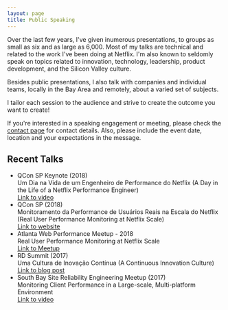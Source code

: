 ```yaml
---
layout: page
title: Public Speaking
---
```


<div class="hero-image"></div>

Over the last few years, I've given inumerous presentations, to groups as small as six and as large as 6,000. Most of my talks are technical and related to the work I've been doing at Netflix. I'm also known to seldomly speak on topics related to innovation, technology, leadership, product development, and the Silicon Valley culture.

Besides public presentations, I also talk with companies and individual teams, locally in the Bay Area and remotely, about a varied set of subjects.

I tailor each session to the audience and strive to create the outcome you want to create!

If you're interested in a speaking engagement or meeting, please check the [contact page](/contact) for contact details. Also, please include the event date, location and your expectations in the message.

## Recent Talks

* QCon SP Keynote (2018)<br>Um Dia na Vida de um Engenheiro de Performance do Netflix (A Day in the Life of a Netflix Performance Engineer)<br>[Link to video](https://www.infoq.com/br/presentations/um-dia-na-vida-de-um-arquiteto-de-performance-do-netflix?utm_source=infoq&utm_campaign=user_page&utm_medium=link)
* QCon SP (2018)<br>Monitoramento da Performance de Usuários Reais na Escala do Netflix (Real User Performance Monitoring at Netflix Scale)<br>[Link to website](https://qconsp.com/sp2018/sp2018/presentation/monitoramento-da-performance-de-usuarios-reais-na-escala-do-netflix.html)
* Atlanta Web Performance Meetup - 2018<br>Real User Performance Monitoring at Netflix Scale<br>[Link to Meetup](https://www.meetup.com/Atlanta-Web-Performance-Group/events/hftknlyxlbcb/)
* RD Summit (2017)<br>Uma Cultura de Inovação Contínua (A Continuous Innovation Culture)<br>[Link to blog post](https://resultadosdigitais.com.br/blog/martin-spier-rd-summit/)
* South Bay Site Reliability Engineering Meetup (2017)<br>Monitoring Client Performance in a Large-scale, Multi-platform Environment<br>[Link to video](https://www.youtube.com/watch?v=XclPg3D1DoQ)
